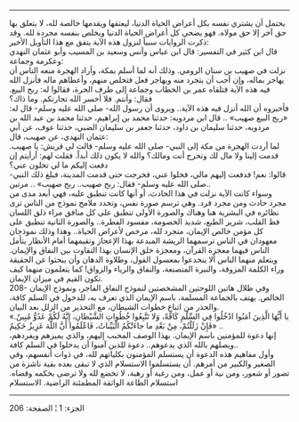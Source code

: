 ------------------------------------------------------------------------

يحتمل أن يشتري نفسه بكل أعراض الحياة الدنيا، ليعتقها ويقدمها خالصة لله،
لا يتعلق بها حق آخر إلا حق مولاه. فهو يضحي كل أعراض الحياة الدنيا ويخلص
بنفسه مجردة لله. وقد ذكرت الروايات سبباً لنزول هذه الآية يتفق مع هذا
التأويل الأخير:  
قال ابن كثير في التفسير: قال ابن عباس وأنس وسعيد بن المسيب وأبو عثمان
النهدي وعكرمة وجماعة:  
نزلت في صهيب بن سنان الرومي. وذلك أنه لما أسلم بمكة، وأراد الهجرة منعه
الناس أن يهاجر بماله، وإن أحب أن يتجرد منه ويهاجر فعل فتخلص منهم،
وأعطاهم ماله فأنزل الله فيه هذه الآية فتلقاه عمر بن الخطاب وجماعة إلى
طرف الحرة، فقالوا له: ربح البيع. فقال: وأنتم. فلا أخسر الله تجارتكم. وما
ذاك؟  
فأخبروه أن الله أنزل فيه هذه الآية.. ويروى أن رسول الله- صلى الله عليه
وسلم- قال له: «ربح البيع صهيب» .. قال ابن مردويه: حدثنا محمد بن إبراهيم،
حدثنا محمد بن عبد الله بن مردويه، حدثنا سليمان بن داود، حدثنا جعفر بن
سليمان الضبي، حدثنا عوف، عن أبي عثمان النهدي، عن صهيب، قال:  
لما أردت الهجرة من مكة إلى النبي- صلى الله عليه وسلم- قالت لي قريش: يا
صهيب. قدمت إلينا ولا مال لك وتخرج أنت ومالك؟ والله لا يكون ذلك أبداً.
فقلت لهم: أرأيتم إن دفعت إليكم ما لي تخلون عني؟  
قالوا: نعم! فدفعت إليهم مالي، فخلوا عني، فخرجت حتى قدمت المدينة، فبلغ
ذلك النبي- صلى الله عليه وسلم- فقال: ربح صهيب.. ربح صهيب» .. مرتين..  
وسواء كانت الآية نزلت في هذا الحادث، أو أنها كانت تنطبق عليه، فهي أبعد
مدى من مجرد حادث ومن مجرد فرد. وهي ترسم صورة نفس، وتحدد ملامح نموذج من
الناس ترى نظائره في البشرية هنا وهناك والصورة الأولى تنطبق على كل منافق
مراء ذلق اللسان فظ القلب، شرير الطبع، شديد الخصومة، مفسود الفطرة..
والصورة الثانية تنطبق على كل مؤمن خالص الإيمان، متجرد لله، مرخص لأعراض
الحياة.. وهذا وذلك نموذجان معهودان في الناس ترسمهما الريشة المبدعة بهذا
الإعجاز وتقيمهما أمام الأنظار يتأمل الناس فيهما معجزة القرآن، ومعجزة خلق
الإنسان بهذا التفاوت بين النفاق والإيمان. ويتعلم منهما الناس ألا ينخدعوا
بمعسول القول، وطلاوة الدهان وأن يبحثوا عن الحقيقة وراء الكلمة المزوقة،
والنبرة المتصنعة، والنفاق والرياء والزواق! كما يتعلمون منهما كيف تكون
القيم في ميزان الإيمان.  
208- وفي ظلال هاتين اللوحتين المشخصتين لنموذج النفاق الفاجر، ونموذج
الإيمان الخالص. يهتف بالجماعة المسلمة، باسم الإيمان الذي تعرف به، للدخول
في السلم كافة، والحذر من اتباع خطوات الشيطان، مع التحذير من الزلل بعد
البيان.  
«يا أَيُّهَا الَّذِينَ آمَنُوا ادْخُلُوا فِي السِّلْمِ كَافَّةً، وَلا تَتَّبِعُوا خُطُواتِ الشَّيْطانِ، إِنَّهُ
لَكُمْ عَدُوٌّ مُبِينٌ. فَإِنْ زَلَلْتُمْ، مِنْ بَعْدِ ما جاءَتْكُمُ الْبَيِّناتُ، فَاعْلَمُوا أَنَّ اللَّهَ عَزِيزٌ
حَكِيمٌ» ..  
إنها دعوة للمؤمنين باسم الإيمان. بهذا الوصف المحبب إليهم، والذي يميزهم
ويفردهم، ويصلهم بالله الذي يدعوهم.. دعوة للذين آمنوا أن يدخلوا في السلم
كافة..  
وأول مفاهيم هذه الدعوة أن يستسلم المؤمنون بكلياتهم لله، في ذوات أنفسهم،
وفي الصغير والكبير من أمرهم. أن يستسلموا الاستسلام الذي لا تبقى بعده
بقية ناشزة من تصور أو شعور، ومن نية أو عمل، ومن رغبة أو رهبة، لا تخضع
لله ولا ترضى بحكمه وقضاه. استسلام الطاعة الواثقة المطمئنة الراضية.
الاستسلام

------------------------------------------------------------------------

الجزء: 1 ¦ الصفحة: 206
